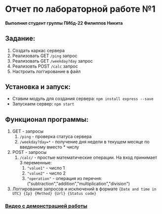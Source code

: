 # Отчет по лабораторной работе №1
#### Выполнил студент группы ПИбд-22 Филиппов Никита

## Задание:
1. Создать каркас сервера
2. Реализовать GET `/ping` запрос
3. Реализовать GET `/weekday?day` запрос
4. Реализовть POST `/calc` запрос
5. Настроить логгирование в файл

## Установка и запуск:
- Ставим модуль для создания сервера: `npm install express --save`
- Запускаем сервер: `npm start`

## Функционал программы:
1. GET - запросы
    1. `/ping` - проверка статуса сервера
    2. `/weekday?day=*` - получение дня недели в текущем месяце по введенному вместо * числу
2. POST - запросы
	1. `/calc/` - простые математические операции. На вход принимает 3 переменные:
		1. `"value1"` - число 1
		2. `"value2"` - число 2
		3. `"operation"` - операция из перечня: ("subtraction","addition","multiplication","division")
3. Логгирование запросов и исключений в формате `{Date and time in UTC} {Ip} {Method} {Url} {Status code}`

### [Видео с демонстрацией работы](https://drive.google.com/file/d/1XZ6kVCf7ZdBl56ax5ZYLP_zjhHs8nKHo/view?usp=sharing)
